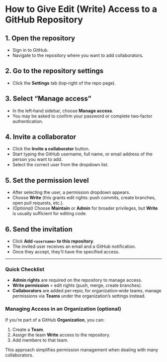 # How to Give Edit (Write) Access to a GitHub Repository

## 1. Open the repository
- Sign in to GitHub.
- Navigate to the repository where you want to add collaborators.

## 2. Go to the repository settings
- Click the **Settings** tab (top‑right of the repo page).
  

## 3. Select “Manage access”
- In the left‑hand sidebar, choose **Manage access**.
- You may be asked to confirm your password or complete two‑factor authentication.

## 4. Invite a collaborator
- Click the **Invite a collaborator** button.
- Start typing the GitHub username, full name, or email address of the person you want to add.
- Select the correct user from the dropdown list.

## 5. Set the permission level
- After selecting the user, a permission dropdown appears.
- Choose **Write** (this grants edit rights: push commits, create branches, open pull requests, etc.).
- *(Optional)* Choose **Maintain** or **Admin** for broader privileges, but **Write** is usually sufficient for editing code.

## 6. Send the invitation
- Click **Add `<username>` to this repository**.
- The invited user receives an email and a GitHub notification.
- Once they accept, they’ll have the specified access.

---

### Quick Checklist
- **Admin rights** are required on the repository to manage access.
- **Write permission** = edit rights (push, merge, create branches).
- **Collaborators** are added per‑repo; for organization‑wide teams, manage permissions via **Teams** under the organization’s settings instead.

### Managing Access in an Organization (optional)
If you’re part of a GitHub **Organization**, you can:
1. Create a **Team**.
2. Assign the team **Write** access to the repository.
3. Add members to that team.

This approach simplifies permission management when dealing with many collaborators.

